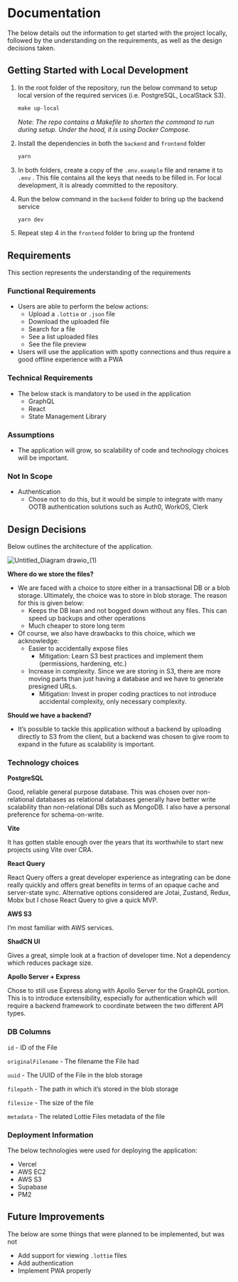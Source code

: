# Documentation

The below details out the information to get started with the project locally, followed by the understanding on the requirements, as well as the design decisions taken.

## Getting Started with Local Development

1. In the root folder of the repository, run the below command to setup local version of the required services (i.e. PostgreSQL, LocalStack S3). 
    
    ```jsx
    make up-local
    ```
    
    *Note: The repo contains a Makefile to shorten the command to run during setup. Under the hood, it is using Docker Compose.*
    
2. Install the dependencies in both the `backend` and `frontend` folder
    
    ```jsx
    yarn
    ```
    
3. In both folders, create a copy of the `.env.example` file and rename it to `.env` . This file contains all the keys that needs to be filled in. For local development, it is already committed to the repository.
4. Run the below command in the `backend` folder to bring up the backend service
    
    ```jsx
    yarn dev
    ```
    
5. Repeat step 4 in the `frontend` folder to bring up the frontend

## Requirements

This section represents the understanding of the requirements

### Functional Requirements

- Users are able to perform the below actions:
    - Upload a `.lottie` or `.json` file
    - Download the uploaded file
    - Search for a file
    - See a list uploaded files
    - See the file preview
- Users will use the application with spotty connections and thus require a good offline experience with a PWA

### Technical Requirements

- The below stack is mandatory to be used in the application
    - GraphQL
    - React
    - State Management Library

### Assumptions

- The application will grow, so scalability of code and technology choices will be important.

### Not In Scope

- Authentication
    - Chose not to do this, but it would be simple to integrate with many OOTB authentication solutions such as Auth0, WorkOS, Clerk

## Design Decisions

Below outlines the architecture of the application.

![Untitled_Diagram drawio_(1)](https://github.com/RashidUjang/lottiefiles-pwa/assets/11313829/106a4d36-6e8f-4aa3-9556-68d284441ddd)

**Where do we store the files?**

- We are faced with a choice to store either in a transactional DB or a blob storage. Ultimately, the choice was to store in blob storage. The reason for this is given below:
    - Keeps the DB lean and not bogged down without any files. This can speed up backups and other operations
    - Much cheaper to store long term
- Of course, we also have drawbacks to this choice, which we acknowledge:
    - Easier to accidentally expose files
        - Mitigation: Learn S3 best practices and implement them (permissions, hardening, etc.)
    - Increase in complexity. Since we are storing in S3, there are more moving parts than just having a database and we have to generate presigned URLs.
        - Mitigation: Invest in proper coding practices to not introduce accidental complexity, only necessary complexity.

**Should we have a backend?**
- It’s possible to tackle this application without a backend by uploading directly to S3 from the client, but a backend was chosen to give room to expand in the future as scalability is important.

### Technology choices

**PostgreSQL**

Good, reliable general purpose database. This was chosen over non-relational databases as relational databases generally have better write scalability than non-relational DBs such as MongoDB. I also have a personal preference for schema-on-write.

**Vite**

It has gotten stable enough over the years that its worthwhile to start new projects using Vite over CRA. 

**React Query**

React Query offers a great developer experience as integrating can be done really quickly and offers great benefits in terms of an opaque cache and server-state sync. Alternative options considered are Jotai, Zustand, Redux, Mobx but I chose React Query to give a quick MVP.

**AWS S3**

I’m most familiar with AWS services.

**ShadCN UI**

Gives a great, simple look at a fraction of developer time. Not a dependency which reduces package size.

**Apollo Server + Express**

Chose to still use Express along with Apollo Server for the GraphQL portion. This is to introduce extensibility, especially for authentication which will require a backend framework to coordinate between the two different API types.

### DB Columns

`id` - ID of the File

`originalFilename` - The filename the File had

`uuid` - The UUID of the File in the blob storage

`filepath` - The path in which it’s stored in the blob storage

`filesize` - The size of the file

`metadata` - The related Lottie Files metadata of the file

### Deployment Information

The below technologies were used for deploying the application:

- Vercel
- AWS EC2
- AWS S3
- Supabase
- PM2

## Future Improvements

The below are some things that were planned to be implemented, but was not

- Add support for viewing `.lottie` files
- Add authentication
- Implement PWA properly
